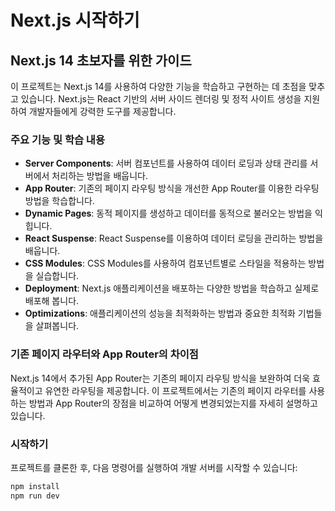 # Next.js 시작하기

## Next.js 14 초보자를 위한 가이드

이 프로젝트는 Next.js 14를 사용하여 다양한 기능을 학습하고 구현하는 데 초점을 맞추고 있습니다. Next.js는 React 기반의 서버 사이드 렌더링 및 정적 사이트 생성을 지원하여 개발자들에게 강력한 도구를 제공합니다.

### 주요 기능 및 학습 내용

- **Server Components**: 서버 컴포넌트를 사용하여 데이터 로딩과 상태 관리를 서버에서 처리하는 방법을 배웁니다.
- **App Router**: 기존의 페이지 라우팅 방식을 개선한 App Router를 이용한 라우팅 방법을 학습합니다.
- **Dynamic Pages**: 동적 페이지를 생성하고 데이터를 동적으로 불러오는 방법을 익힙니다.
- **React Suspense**: React Suspense를 이용하여 데이터 로딩을 관리하는 방법을 배웁니다.
- **CSS Modules**: CSS Modules를 사용하여 컴포넌트별로 스타일을 적용하는 방법을 실습합니다.
- **Deployment**: Next.js 애플리케이션을 배포하는 다양한 방법을 학습하고 실제로 배포해 봅니다.
- **Optimizations**: 애플리케이션의 성능을 최적화하는 방법과 중요한 최적화 기법들을 살펴봅니다.

### 기존 페이지 라우터와 App Router의 차이점

Next.js 14에서 추가된 App Router는 기존의 페이지 라우팅 방식을 보완하여 더욱 효율적이고 유연한 라우팅을 제공합니다. 이 프로젝트에서는 기존의 페이지 라우터를 사용하는 방법과 App Router의 장점을 비교하여 어떻게 변경되었는지를 자세히 설명하고 있습니다.

### 시작하기

프로젝트를 클론한 후, 다음 명령어를 실행하여 개발 서버를 시작할 수 있습니다:

```bash
npm install
npm run dev
